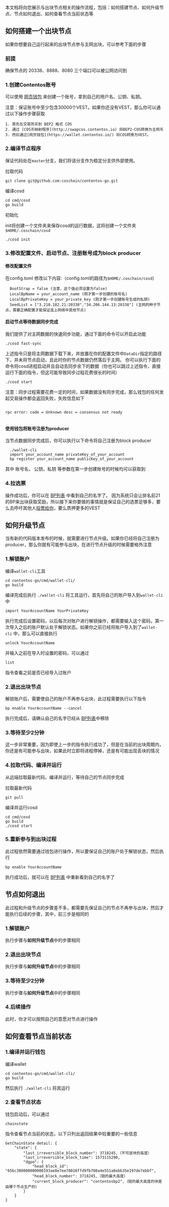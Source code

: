 本文档将向您展示与出块节点相关的操作流程，包括：如何搭建节点、如何升级节点、节点如何退出、如何查看节点当前状态等


## 如何搭建一个出块节点

如果你想要自己运行起来的出块节点参与主网出块，可以参考下面的步骤

### 前提

确保节点的 20338、8888、8080 三个端口可以被公网访问到

### 1.创建Contentos账号

可以使用 [网页钱包](https://wallet.contentos.io/) 来创建一个账号，拿到自己的用户名、公钥、私钥。

注意：保证账号中至少包含30000个VEST。如果你还没有VEST，那么你可以通过以下操作步骤获取

```
1. 首先在交易所买到 BEP2 格式 COS
2. 通过 [COS币映射程序](http://swapcos.contentos.io) 将BEP2-COS转换为主网币
3. 然后通过[网页钱包](https://wallet.contentos.io/) 将COS转换为VEST。
```

### 2.编译节点程序

保证代码处在`master`分支，我们将该分支作为稳定分支供外部使用。

拉取代码
```
git clone git@github.com:coschain/contentos-go.git
```
编译cosd
```
cd cmd/cosd
go build
```
初始化

init将创建一个文件夹来保存cosd的运行数据，这将创建一个文件夹`$HOME/.coschain/cosd`
```
./cosd init
```

### 3.修改配置文件、启动节点、注册账号成为block producer

#### 修改配置文件

在config.toml 修改以下内容:（config.toml的路径为`$HOME/.coschain/cosd`）
```
  BootStrap = false (注意，这个值必须设置为false)
  LocalBpName = your_account_name (刚才第一步创建的账号名)
  LocalBpPrivateKey = your_private_key (刚才第一步创建账号生成的私钥)
  SeedList = ["3.210.182.21:20338","34.206.144.13:20338"] (主网的种子节点，需要正确配置才能保证连上网络中其他节点)
```

#### 启动节点等待数据同步完成
我们提供了对主网数据的快速同步功能，通过下面的命令可以开启此功能
```
./cosd fast-sync

```
上述指令只是将主网数据下载下来，并放置在你的配置文件中`DataDir`指定的路径下，并未将节点启动，且此时你的节点数据仍然落后于主网。
你可以执行下面的命令将cosd进程启动并且自动去同步余下的数据（你也可以跳过上述指令，直接运行下面的指令，但这可能导致同步过程花费很长的时间）

```
./cosd start

```

注意：同步过程需要花费一定的时间，如果数据没有同步完成，那么钱包的任何发起交易操作都会返回失败，失败信息如下

```

rpc error: code = Unknown desc = consensus not ready
	
```

#### 使用钱包将账号注册为producer

当节点数据同步完成后，你可以执行以下命令将自己注册为block producer
```
  ./wallet-cli
  import your_account_name privateKey_of_your_account
  bp register your_account_name publicKey_of_your_account
```
其中 账号名， 公钥，私钥 等参数在第一步创建账号的时候均可以获取到

### 4.拉选票
操作成功后，你可以在 [BP列表](https://explorer.contentos.io/#/bp/) 中看到自己的名字了。 因为系统只会让排名前21的BP来出块获取奖励，所以接下来你要做的事情就是保证自己的选票足够多，要么去呼吁其他人[投票给你](https://wallet.contentos.io/#/bpvote)，要么质押更多的VEST

## 如何升级节点

当有新的代码版本发布的时候，就需要进行节点升级。如果你已经将自己注册为producer，那么你就有可能参与出块，在进行节点升级的时候需要格外注意

### 1.解锁账户

编译`wallet-cli`工具
```
cd contentos-go/cmd/wallet-cli/
go build
```

编译完成后执行 `./wallet-cli` 将工具运行，首先将自己的账户导入到`wallet-cli` 中
```
import YourAccountName YourPrivateKey
```
执行完成后设置密码，以后每次对账户进行解锁操作，都需要输入这个密码，第一次导入之后的账户默认处于解锁状态。如果你之前已经将账户导入到了`wallet-cli` 中，那么可以直接执行
```
unlock YourAccountName
```
并输入之前在导入时设置的密码，可以通过
```
list
```
指令查看之前是否已经导入过账户

### 2.退出出块节点

解锁账户后，需要使自己的账户不再参与出块，此过程需要执行以下指令
```
bp enable YourAccountName --cancel
```
执行完成后，请确认自己的名字已经从 [BP列表](https://explorer.contentos.io/#/bp/)中移除

### 3.等待至少2分钟

这一步非常重要，因为即使上一步的指令执行成功了，但是在当前的出块周期内，你还是有可能参与出块，如果此时立即将进程停掉，还是有可能出现丢块的情况

### 4.拉取代码、编译并运行

从远端拉取最新代码，编译并运行，等待自己的节点同步完成

拉取最新代码
```
git pull
```
编译并运行cosd
```
cd cmd/cosd
go build
./cosd start
```

### 5.重新参与到出块过程

此过程依然需要通过钱包进行操作，所以要保证自己的账户处于解锁状态，然后执行
```
bp enable YourAccountName
```
执行成功后，就可以在 [BP列表](https://explorer.contentos.io/#/bp/) 中重新看到自己的名字了

## 节点如何退出

此过程和升级节点的步骤差不多，都需要先保证自己的节点不再参与出块，然后才能执行后续的步骤，其中，前三步是相同的

### 1.解锁账户

执行步骤与**如何升级节点**中的步骤相同

### 2.退出出块节点

执行步骤与**如何升级节点**中的步骤相同

### 3.等待至少2分钟

执行步骤与**如何升级节点**中的步骤相同

### 4.后续操作

此时，你才可以按照自己的意愿对节点进行操作

## 如何查看节点当前状态

### 1.编译并运行钱包
编译wallet
```
cd contentos-go/cmd/wallet-cli/
go build
```
然后执行 `./wallet-cli` 将其运行

### 2.查看节点状态

钱包启动后，可以通过
```
chainstate
```
指令查看节点当前的状态，以下只列出返回结果中较重要的一些信息
```
GetChainState detail: {
	"state": {
		"last_irreversible_block_number": 3718245,（不可逆块的高度）
		"last_irreversible_block_time": 1573115290,
		"dgpo": {
			"head_block_id": "65bc380000000000193ae8e7ee78016ffd9fb708a4e551a8ebb35e197de7ebbf",
			"head_block_number": 3718245,（链的最大高度）
			"current_block_producer": "contentosbp2",（链的最大高度的块是由哪个节点生产的）
		}
	}
}

```